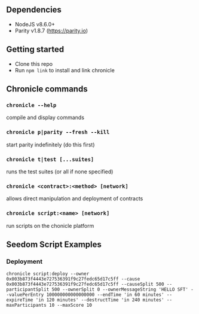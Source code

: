 ## Dependencies
- NodeJS v8.6.0+
- Parity v1.8.7 (https://parity.io)

## Getting started
- Clone this repo
- Run `npm link` to install and link chronicle

## Chronicle commands
### `chronicle --help`
compile and display commands
### `chronicle p|parity --fresh --kill`
start parity indefinitely (do this first)
### `chronicle t|test [...suites]`
runs the test suites (or all if none specified)
### `chronicle <contract>:<method> [network]`
allows direct manipulation and deployment of contracts
### `chronicle script:<name> [network]`
run scripts on the chonicle platform

## Seedom Script Examples
### Deployment
`chronicle script:deploy --owner 0x003b873f4443e727536391f9c27fedc65d17c5ff --cause 0x003b873f4443e727536391f9c27fedc65d17c5ff --causeSplit 500 --participantSplit 500 --ownerSplit 0 --ownerMessageString 'HELLO SFT' --valuePerEntry 100000000000000000 --endTime 'in 60 minutes' --expireTime 'in 120 minutes' --destructTime 'in 240 minutes' --maxParticipants 10 --maxScore 10`